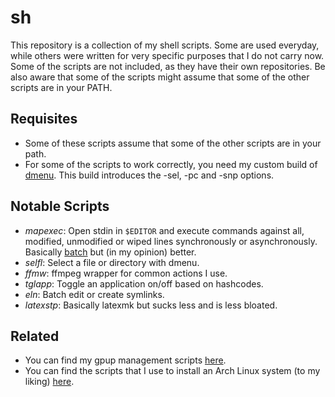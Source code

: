 # sh
This repository is a collection of my shell scripts. Some are used everyday, while others were written for very specific purposes that I do not carry now. Some of the scripts are not included, as they have their own repositories. Be also aware that some of the scripts might assume that some of the other scripts are in your PATH.

## Requisites
- Some of these scripts assume that some of the other scripts are in your path.
- For some of the scripts to work correctly, you need my custom build of [dmenu](https://github.com/XPhyro/dmenu-xphyro). This build introduces the -sel, -pc and -snp options.

## Notable Scripts
- *mapexec*: Open stdin in `$EDITOR` and execute commands against all, modified, unmodified or wiped lines synchronously or asynchronously. Basically [batch](https://github.com/alexherbo2/batch) but (in my opinion) better.
- *selfl*: Select a file or directory with dmenu.
- *ffmw*: ffmpeg wrapper for common actions I use.
- *tglapp*: Toggle an application on/off based on hashcodes.
- *eln*: Batch edit or create symlinks.
- *latexstp*: Basically latexmk but sucks less and is less bloated.

## Related
- You can find my gpup management scripts [here](https://github.com/XPhyro/gpupmanager).
- You can find the scripts that I use to install an Arch Linux system (to my liking) [here](https://github.com/XPhyro/archinstall).

